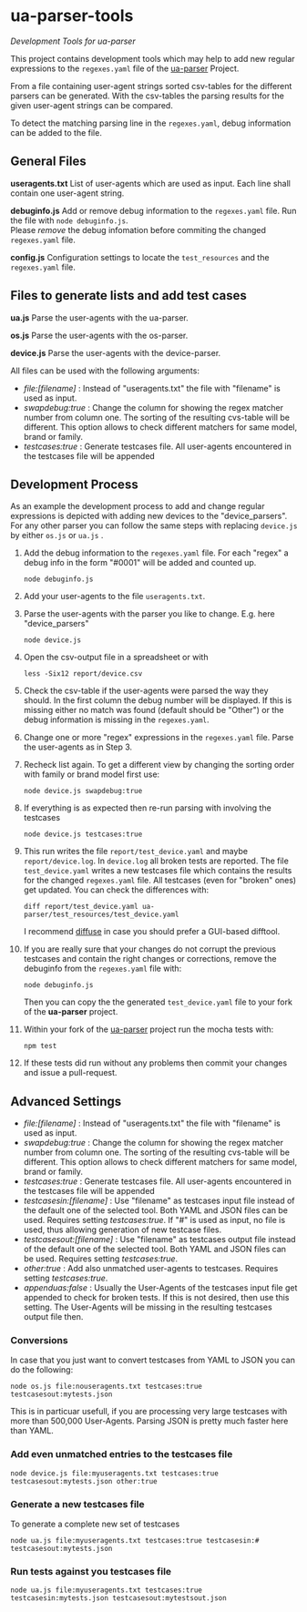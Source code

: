 ua-parser-tools
===============

*Development Tools for ua-parser*

This project contains development tools which may help to add new regular expressions to the `regexes.yaml` file of the [ua-parser](https://github.com/tobie/ua-parser) Project.

From a file containing user-agent strings sorted csv-tables for the different parsers can be generated.
With the csv-tables the parsing results for the given user-agent strings can be compared.

To detect the matching parsing line in the `regexes.yaml`, debug information can be added to the file.


## General Files

**useragents.txt**
List of user-agents which are used as input. Each line shall contain one user-agent string.

**debuginfo.js**
Add or remove debug information to the `regexes.yaml` file. Run the file with `node debuginfo.js`.<br>
Please *remove* the debug infomation before commiting the changed `regexes.yaml` file.

**config.js**
Configuration settings to locate the `test_resources` and the `regexes.yaml` file. 


## Files to generate lists and add test cases

**ua.js**
Parse the user-agents with the ua-parser.

**os.js**
Parse the user-agents with the os-parser.

**device.js**
Parse the user-agents with the device-parser.

All files can be used with the following arguments:

* *file:[filename]* : Instead of "useragents.txt" the file with "filename" is used as input.
* *swapdebug:true*  : Change the column for showing the regex matcher number from column one. The sorting of the resulting cvs-table will be different. This option allows to check different matchers for same model, brand or family.
* *testcases:true*  : Generate testcases file. All user-agents encountered in the testcases file will be appended


## Development Process

As an example the development process to add and change regular expressions
is depicted with adding new devices to the "device_parsers". For any other
parser you can follow the same steps with replacing `device.js` by either
`os.js` or `ua.js` .

1.  Add the debug information to the `regexes.yaml` file. For each
    "regex" a debug info in the form "#0001" will be added and counted up.

    ````
    node debuginfo.js
    ````

2.  Add your user-agents to the file `useragents.txt`.
3.  Parse the user-agents with the parser you like to change.
    E.g. here "device_parsers"

    ````
    node device.js
    ````

4.  Open the csv-output file in a spreadsheet or with

    ````
    less -Six12 report/device.csv
    ````

5.  Check the csv-table if the user-agents were parsed the way they should.
    In the first column the debug number will be displayed. If this is
    missing either no match was found (default should be "Other") or the
    debug information is missing in the `regexes.yaml`.
6.  Change one or more "regex" expressions in the `regexes.yaml` file.
    Parse the user-agents as in Step 3.
7.  Recheck list again. To get a different view by changing the sorting
    order with family or brand model first use:

    ````
    node device.js swapdebug:true
    ````

8.  If everything is as expected then re-run parsing with involving the
    testcases

    ````
    node device.js testcases:true
    ````

9.  This run writes the file `report/test_device.yaml` and maybe
    `report/device.log`. In `device.log` all broken tests are reported.
    The file `test_device.yaml` writes a new testcases file which contains
    the results for the changed `regexes.yaml` file.
    All testcases (even for "broken" ones) get updated.
    You can check the differences with:

    ````
    diff report/test_device.yaml ua-parser/test_resources/test_device.yaml
    ````
    I recommend [diffuse](http://diffuse.sourceforge.net/index_de.html) 
    in case you should prefer a GUI-based difftool.

10. If you are really sure that your changes do not corrupt the previous
    testcases and contain the right changes or corrections, remove the
    debuginfo from the `regexes.yaml` file with:

    ````
    node debuginfo.js
    ````

    Then you can copy the the generated `test_device.yaml` file to your
    fork of the **ua-parser** project.

11. Within your fork of the [ua-parser](https://github.com/tobie/ua-parser)
    project run the mocha tests with:

    ````
    npm test
    ````
12. If these tests did run without any problems then commit your changes
    and issue a pull-request.


## Advanced Settings

* *file:[filename]* : Instead of "useragents.txt" the file with "filename" is used as input.
* *swapdebug:true*  : Change the column for showing the regex matcher number from column one. The sorting of the resulting cvs-table will be different. This option allows to check different matchers for same model, brand or family.
* *testcases:true*  : Generate testcases file. All user-agents encountered in the testcases file will be appended
* *testcasesin:[filename]* : Use "filename" as testcases input file instead of the default one of the selected tool. Both YAML and JSON files can be used. Requires setting *testcases:true*. If "#" is used as input, no file is used, thus allowing generation of new testcase files.
* *testcasesout:[filename]* : Use "filename" as testcases output file instead of the default one of the selected tool. Both YAML and JSON files can be used. Requires setting *testcases:true*.
* *other:true* : Add also unmatched user-agents to testcases. Requires setting *testcases:true*.
* *appenduas:false* : Usually the User-Agents of the testcases input file get appended to check for broken tests. If this is not desired, then use this setting. The User-Agents will be missing in the resulting testcases output file then.

### Conversions

In case that you just want to convert testcases from YAML to JSON you can do the following:

````
node os.js file:nouseragents.txt testcases:true testcasesout:mytests.json
````

This is in particuar usefull, if you are processing very large testcases with more than 500,000 User-Agents. Parsing JSON is pretty much faster here than YAML.

### Add even unmatched entries to the testcases file

````
node device.js file:myuseragents.txt testcases:true testcasesout:mytests.json other:true
````

### Generate a new testcases file

To generate a complete new set of testcases 

````
node ua.js file:myuseragents.txt testcases:true testcasesin:# testcasesout:mytests.json
````

### Run tests against you testcases file

````
node ua.js file:myuseragents.txt testcases:true testcasesin:mytests.json testcasesout:mytestsout.json
````


